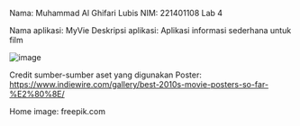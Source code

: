 Nama: Muhammad Al Ghifari Lubis 
NIM: 221401108
Lab 4

Nama aplikasi: MyVie
Deskripsi aplikasi: Aplikasi informasi sederhana untuk film

![image](https://github.com/user-attachments/assets/d608fdd5-b97f-4bf5-a3e6-8762d13bea6a)


Credit sumber-sumber aset yang digunakan
Poster:
https://www.indiewire.com/gallery/best-2010s-movie-posters-so-far-%E2%80%8E/

Home image:
freepik.com
